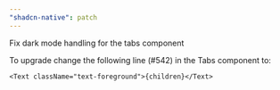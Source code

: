 ```yaml
---
"shadcn-native": patch
---
```


Fix dark mode handling for the tabs component

To upgrade change the following line (#542) in the Tabs component to:

```tsx
<Text className="text-foreground">{children}</Text>
```
